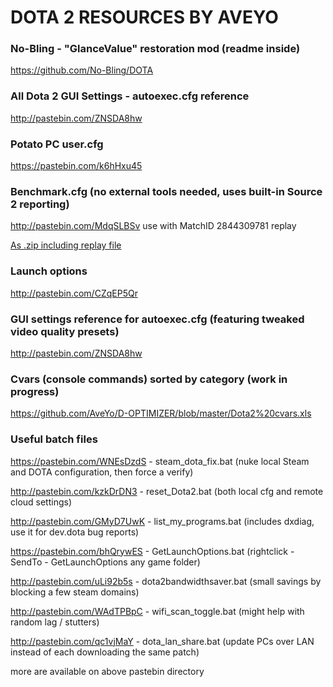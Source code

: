 # DOTA 2 RESOURCES BY AVEYO

### No-Bling - "GlanceValue" restoration mod (readme inside)
https://github.com/No-Bling/DOTA

### All Dota 2 GUI Settings - autoexec.cfg reference
http://pastebin.com/ZNSDA8hw

### Potato PC user.cfg
https://pastebin.com/k6hHxu45

### Benchmark.cfg (no external tools needed, uses built-in Source 2 reporting)
http://pastebin.com/MdqSLBSv use with MatchID 2844309781 replay

[As .zip including replay file](https://github.com/AveYo/D-OPTIMIZER/releases/download/3.0/Dota_2_benchmark.zip)

### Launch options
http://pastebin.com/CZqEP5Qr

### GUI settings reference for autoexec.cfg (featuring tweaked video quality presets)
http://pastebin.com/ZNSDA8hw

### Cvars (console commands) sorted by category (work in progress)
https://github.com/AveYo/D-OPTIMIZER/blob/master/Dota2%20cvars.xls

### Useful batch files

https://pastebin.com/WNEsDzdS - steam_dota_fix.bat (nuke local Steam and DOTA configuration, then force a verify)

http://pastebin.com/kzkDrDN3 - reset_Dota2.bat (both local cfg and remote cloud settings)

http://pastebin.com/GMyD7UwK - list_my_programs.bat (includes dxdiag, use it for dev.dota bug reports)

https://pastebin.com/bhQrywES - GetLaunchOptions.bat (rightclick - SendTo - GetLaunchOptions any game folder)

http://pastebin.com/uLi92b5s - dota2bandwidthsaver.bat (small savings by blocking a few steam domains)

http://pastebin.com/WAdTPBpC - wifi_scan_toggle.bat (might help with random lag / stutters)

http://pastebin.com/qc1vjMaY - dota_lan_share.bat (update PCs over LAN instead of each downloading the same patch)

more are available on above pastebin directory
